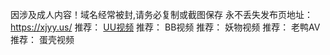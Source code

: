 因涉及成人内容！域名经常被封,请务必复制或截图保存
永不丢失发布页地址：https://xjyy.us/
推荐： <a href="https://www3.dksp.xyz/">UU视频</a>
推荐： BB视频 
推荐： 妖物视频 
推荐： 老鸭AV 
推荐：  蛋壳视频 
